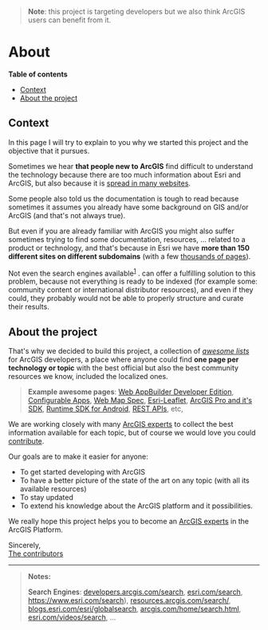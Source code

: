 > **Note**: this project is targeting developers but we also think ArcGIS users can benefit from it.

# About

<!-- START doctoc generated TOC please keep comment here to allow auto update -->
<!-- DON'T EDIT THIS SECTION, INSTEAD RE-RUN doctoc TO UPDATE -->
**Table of contents**

- [Context](#context)
- [About the project](#about-the-project)

<!-- END doctoc generated TOC please keep comment here to allow auto update -->

## Context

In this page I will try to explain to you why we started this project and the objective that it pursues.

Sometimes we hear **that people new to ArcGIS** find difficult to understand the technology because there are too much information about Esri and ArcGIS, but also because it is [spread in many  websites](../esri/README.md#websites).

Some people also told us the documentation is tough to read because sometimes it assumes you already have some background on GIS and/or ArcGIS (and that's not always true).

But even if you are already familiar with ArcGIS you might also suffer sometimes trying to find some documentation, resources, ... related to a product or technology, and that's because in Esri we have **more than 150 different sites on different subdomains** (with a few [thousands of pages](https://www.google.es/search?q=site%3Aesri.com+OR+site%3Aarcgis.com)).

Not even the search engines available<sup>[1](#search-engines)</sup>
. can offer a fulfilling solution to this problem, because not everything is ready to be indexed (for example some: community content or international distributor resources), and even if they could, they probably would not be able to properly structure and curate their results.

## About the project

That's why we decided to build this project, a collection of *[awesome lists](https://github.com/sindresorhus/awesome/blob/master/awesome.md)* for ArcGIS developers, a place where anyone could find **one page per technology or topic** with the best official but also the best community resources we know, included the localized ones.

> **Example awesome pages**: [Web AppBuilder Developer Edition](../arcgis/products/web-appbuilder/developer-edition/), [Configurable Apps](../arcgis/products/configurable-apps/), [Web Map Spec](../esri/open-vision/open-specifications/web-map/), [Esri-Leaflet](../front-end/technologies/leaflet/), [ArcGIS Pro and it's SDK](../arcgis/products/arcgis-desktop/arcgis-pro/), [Runtime SDK for Android](../mobile/technologies/android/), [REST APIs](../esri/open-vision/open-specifications/arcgis-rest-api/), etc,

We are working closely with many [ArcGIS experts](https://esri-es.github.io/arcgis-experts/) to collect the best information available for each topic, but of course we would love you could   [contribute](https://github.com/hhkaos/awesome-arcgis/blob/master/CONTRIBUTING.md).

Our goals are to make it easier for anyone:
* To get started developing with ArcGIS
* To have a better picture of the state of the art on any topic (with all its available resources)
* To stay updated
* To extend his knowledge about the ArcGIS platform and it possibilities.

We really hope this project helps you to become an [ArcGIS experts](https://esri-es.github.io/arcgis-experts/) in the ArcGIS Platform.

Sincerely,<br>
[The contributors](graphs/contributors)

---

> **Notes:**
>
> <a name="search-engines">Search Engines</a>:  [developers.arcgis.com/search](https://developers.arcgis.com/search), [esri.com/search](https://www.esri.com/search),
https://www.esri.com/search), [resources.arcgis.com/search/](http://resources.arcgis.com/search/), [blogs.esri.com/esri/globalsearch](https://blogs.esri.com/esri/globalsearch/?mssearch=android&msp=1&mswhere=all), [arcgis.com/home/search.html](https://www.arcgis.com/home/search.html), [esri.com/videos/search](https://www.esri.com/videos/search), ...
